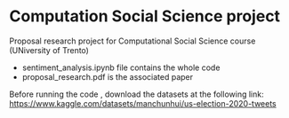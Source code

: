 # Computation Social Science project

Proposal research project for Computational Social Science course (UNiversity of Trento)
- sentiment_analysis.ipynb file contains the whole code
- proposal_research.pdf is the associated paper

 Before running the code , download the datasets at the following link: https://www.kaggle.com/datasets/manchunhui/us-election-2020-tweets
